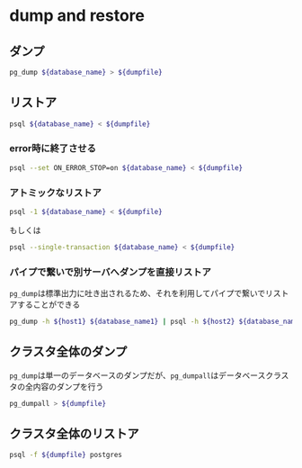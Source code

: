 # dump and restore

## ダンプ

```sh
pg_dump ${database_name} > ${dumpfile}
```

## リストア

```sh
psql ${database_name} < ${dumpfile}
```

### error時に終了させる

```sh
psql --set ON_ERROR_STOP=on ${database_name} < ${dumpfile}
```

### アトミックなリストア

```sh
psql -1 ${database_name} < ${dumpfile}
```

もしくは

```sh
psql --single-transaction ${database_name} < ${dumpfile}
```

### パイプで繋いで別サーバへダンプを直接リストア

`pg_dump`は標準出力に吐き出されるため、それを利用してパイプで繋いでリストアすることができる

```sh
pg_dump -h ${host1} ${database_name1} | psql -h ${host2} ${database_name2}
```

## クラスタ全体のダンプ

`pg_dump`は単一のデータベースのダンプだが、`pg_dumpall`はデータベースクラスタの全内容のダンプを行う

```sh
pg_dumpall > ${dumpfile}
```

## クラスタ全体のリストア

```sh
psql -f ${dumpfile} postgres
```

